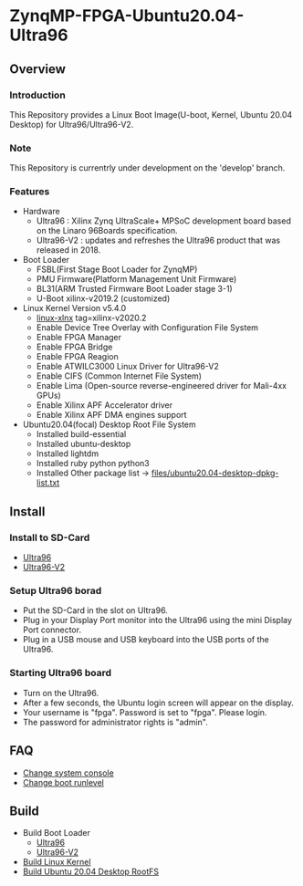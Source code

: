 ZynqMP-FPGA-Ubuntu20.04-Ultra96
====================================================================================

Overview
------------------------------------------------------------------------------------

### Introduction

This Repository provides a Linux Boot Image(U-boot, Kernel, Ubuntu 20.04 Desktop) for Ultra96/Ultra96-V2.

### Note

This Repository is currentrly under development on the 'develop' branch.

### Features

* Hardware
  + Ultra96    : Xilinx Zynq UltraScale+ MPSoC development board based on the Linaro 96Boards specification. 
  + Ultra96-V2 : updates and refreshes the Ultra96 product that was released in 2018.
* Boot Loader
  + FSBL(First Stage Boot Loader for ZynqMP)
  + PMU Firmware(Platform Management Unit Firmware)
  + BL31(ARM Trusted Firmware Boot Loader stage 3-1)
  + U-Boot xilinx-v2019.2 (customized)
* Linux Kernel Version v5.4.0
  + [linux-xlnx](https://github.com/Xilinx/linux-xlnx) tag=xilinx-v2020.2
  + Enable Device Tree Overlay with Configuration File System
  + Enable FPGA Manager
  + Enable FPGA Bridge
  + Enable FPGA Reagion
  + Enable ATWILC3000 Linux Driver for Ultra96-V2
  + Enable CIFS (Common Internet File System)
  + Enable Lima (Open-source reverse-engineered driver for Mali-4xx GPUs)
  + Enable Xilinx APF Accelerator driver
  + Enable Xilinx APF DMA engines support
* Ubuntu20.04(focal) Desktop Root File System
  + Installed build-essential
  + Installed ubuntu-desktop
  + Installed lightdm
  + Installed ruby python python3
  + Installed Other package list -> [files/ubuntu20.04-desktop-dpkg-list.txt](files/ubuntu20.04-desktop-dpkg-list.txt)

Install
------------------------------------------------------------------------------------

### Install to SD-Card

* [Ultra96](doc/install/ultra96-desktop.md)
* [Ultra96-V2](doc/install/ultra96v2-desktop.md)

### Setup Ultra96 borad

* Put the SD-Card in the slot on Ultra96.
* Plug in your Display Port monitor into the Ultra96 using the mini Display Port connector.
* Plug in a USB mouse and USB keyboard into the USB ports of the Ultra96.

### Starting Ultra96 board

* Turn on the Ultra96.
* After a few seconds, the Ubuntu login screen will appear on the display.
* Your username is "fpga". Password is set to "fpga". Please login.
* The password for administrator rights is "admin".

FAQ
------------------------------------------------------------------------------------

* [Change system console](doc/faq/change_system_console.md)
* [Change boot runlevel](doc/faq/change_boot_runlevel.md)

Build 
------------------------------------------------------------------------------------

* Build Boot Loader
  + [Ultra96](doc/build/ultra96-boot.md)
  + [Ultra96-V2](doc/build/ultra96v2-boot.md)
* [Build Linux Kernel](doc/build/linux-kernel.md)
* [Build Ubuntu 20.04 Desktop RootFS](doc/build/ubuntu20.04-desktop.md)
